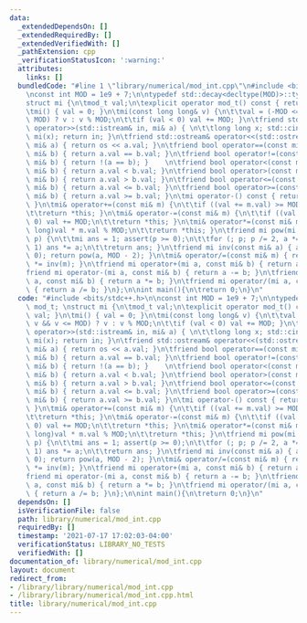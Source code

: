 ```yaml
---
data:
  _extendedDependsOn: []
  _extendedRequiredBy: []
  _extendedVerifiedWith: []
  _pathExtension: cpp
  _verificationStatusIcon: ':warning:'
  attributes:
    links: []
  bundledCode: "#line 1 \"library/numerical/mod_int.cpp\"\n#include <bits/stdc++.h>\n\
    \nconst int MOD = 1e9 + 7;\n\ntypedef std::decay<decltype(MOD)>::type mod_t; \n\
    struct mi {\n\tmod_t val;\n\texplicit operator mod_t() const { return val; }\n\
    \tmi() { val = 0; }\n\tmi(const long long& v) {\n\t\tval = (-MOD <= v && v <=\
    \ MOD) ? v : v % MOD;\n\t\tif (val < 0) val += MOD; }\n\tfriend std::istream&\
    \ operator>>(std::istream& in, mi& a) { \n\t\tlong long x; std::cin >> x; a =\
    \ mi(x); return in; }\n\tfriend std::ostream& operator<<(std::ostream& os, const\
    \ mi& a) { return os << a.val; }\n\tfriend bool operator==(const mi& a, const\
    \ mi& b) { return a.val == b.val; }\n\tfriend bool operator!=(const mi& a, const\
    \ mi& b) { return !(a == b); }    \n\tfriend bool operator<(const mi& a, const\
    \ mi& b) { return a.val < b.val; }\n\tfriend bool operator>(const mi& a, const\
    \ mi& b) { return a.val > b.val; }\n\tfriend bool operator<=(const mi& a, const\
    \ mi& b) { return a.val <= b.val; }\n\tfriend bool operator>=(const mi& a, const\
    \ mi& b) { return a.val >= b.val; }\n\tmi operator-() const { return mi(-val);\
    \ }\n\tmi& operator+=(const mi& m) {\n\t\tif ((val += m.val) >= MOD) val -= MOD;\n\
    \t\treturn *this; }\n\tmi& operator-=(const mi& m) {\n\t\tif ((val -= m.val) <\
    \ 0) val += MOD;\n\t\treturn *this; }\n\tmi& operator*=(const mi& m) { val = (long\
    \ long)val * m.val % MOD;\n\t\treturn *this; }\n\tfriend mi pow(mi a, long long\
    \ p) {\n\t\tmi ans = 1; assert(p >= 0);\n\t\tfor (; p; p /= 2, a *= a) if (p &\
    \ 1) ans *= a;\n\t\treturn ans; }\n\tfriend mi inv(const mi& a) { assert(a !=\
    \ 0); return pow(a, MOD - 2); }\n\tmi& operator/=(const mi& m) { return (*this)\
    \ *= inv(m); }\n\tfriend mi operator+(mi a, const mi& b) { return a += b; }\n\t\
    friend mi operator-(mi a, const mi& b) { return a -= b; }\n\tfriend mi operator*(mi\
    \ a, const mi& b) { return a *= b; }\n\tfriend mi operator/(mi a, const mi& b)\
    \ { return a /= b; }\n};\n\nint main(){\n\treturn 0;\n}\n"
  code: "#include <bits/stdc++.h>\n\nconst int MOD = 1e9 + 7;\n\ntypedef std::decay<decltype(MOD)>::type\
    \ mod_t; \nstruct mi {\n\tmod_t val;\n\texplicit operator mod_t() const { return\
    \ val; }\n\tmi() { val = 0; }\n\tmi(const long long& v) {\n\t\tval = (-MOD <=\
    \ v && v <= MOD) ? v : v % MOD;\n\t\tif (val < 0) val += MOD; }\n\tfriend std::istream&\
    \ operator>>(std::istream& in, mi& a) { \n\t\tlong long x; std::cin >> x; a =\
    \ mi(x); return in; }\n\tfriend std::ostream& operator<<(std::ostream& os, const\
    \ mi& a) { return os << a.val; }\n\tfriend bool operator==(const mi& a, const\
    \ mi& b) { return a.val == b.val; }\n\tfriend bool operator!=(const mi& a, const\
    \ mi& b) { return !(a == b); }    \n\tfriend bool operator<(const mi& a, const\
    \ mi& b) { return a.val < b.val; }\n\tfriend bool operator>(const mi& a, const\
    \ mi& b) { return a.val > b.val; }\n\tfriend bool operator<=(const mi& a, const\
    \ mi& b) { return a.val <= b.val; }\n\tfriend bool operator>=(const mi& a, const\
    \ mi& b) { return a.val >= b.val; }\n\tmi operator-() const { return mi(-val);\
    \ }\n\tmi& operator+=(const mi& m) {\n\t\tif ((val += m.val) >= MOD) val -= MOD;\n\
    \t\treturn *this; }\n\tmi& operator-=(const mi& m) {\n\t\tif ((val -= m.val) <\
    \ 0) val += MOD;\n\t\treturn *this; }\n\tmi& operator*=(const mi& m) { val = (long\
    \ long)val * m.val % MOD;\n\t\treturn *this; }\n\tfriend mi pow(mi a, long long\
    \ p) {\n\t\tmi ans = 1; assert(p >= 0);\n\t\tfor (; p; p /= 2, a *= a) if (p &\
    \ 1) ans *= a;\n\t\treturn ans; }\n\tfriend mi inv(const mi& a) { assert(a !=\
    \ 0); return pow(a, MOD - 2); }\n\tmi& operator/=(const mi& m) { return (*this)\
    \ *= inv(m); }\n\tfriend mi operator+(mi a, const mi& b) { return a += b; }\n\t\
    friend mi operator-(mi a, const mi& b) { return a -= b; }\n\tfriend mi operator*(mi\
    \ a, const mi& b) { return a *= b; }\n\tfriend mi operator/(mi a, const mi& b)\
    \ { return a /= b; }\n};\n\nint main(){\n\treturn 0;\n}\n"
  dependsOn: []
  isVerificationFile: false
  path: library/numerical/mod_int.cpp
  requiredBy: []
  timestamp: '2021-07-17 17:02:03-04:00'
  verificationStatus: LIBRARY_NO_TESTS
  verifiedWith: []
documentation_of: library/numerical/mod_int.cpp
layout: document
redirect_from:
- /library/library/numerical/mod_int.cpp
- /library/library/numerical/mod_int.cpp.html
title: library/numerical/mod_int.cpp
---
```

